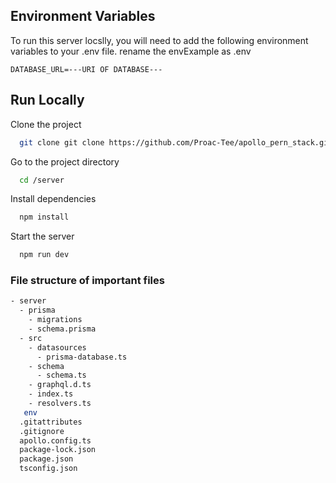 ## Environment Variables

To run this server locslly, you will need to add the following environment variables to your .env file. rename the envExample as .env

`DATABASE_URL=---URI OF DATABASE---`

## Run Locally

Clone the project

```bash
  git clone git clone https://github.com/Proac-Tee/apollo_pern_stack.git
```

Go to the project directory

```bash
  cd /server
```

Install dependencies

```bash
  npm install
```

Start the server

```bash
  npm run dev
```

### File structure of important files

```sh
- server
  - prisma
    - migrations
    - schema.prisma
  - src
    - datasources
      - prisma-database.ts
    - schema
      - schema.ts
    - graphql.d.ts
    - index.ts
    - resolvers.ts
   env
  .gitattributes
  .gitignore
  apollo.config.ts
  package-lock.json
  package.json
  tsconfig.json

```

